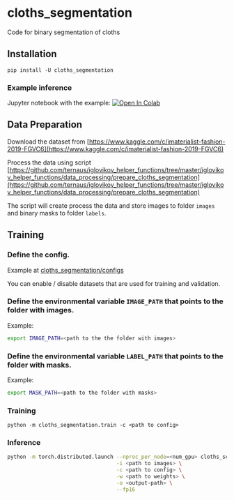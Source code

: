 # cloths_segmentation
Code for binary segmentation of cloths

## Installation

`pip install -U cloths_segmentation`

### Example inference

Jupyter notebook with the example: [![Open In Colab](https://colab.research.google.com/assets/colab-badge.svg)](https://colab.research.google.com/drive/18RenTYhuPVip9SHdMLn-vnK0K57B--um#scrollTo=D0h2Y-oOCnXJ)

## Data Preparation

Download the dataset from [https://www.kaggle.com/c/imaterialist-fashion-2019-FGVC6](https://www.kaggle.com/c/imaterialist-fashion-2019-FGVC6)

Process the data using script [https://github.com/ternaus/iglovikov_helper_functions/tree/master/iglovikov_helper_functions/data_processing/prepare_cloths_segmentation](https://github.com/ternaus/iglovikov_helper_functions/tree/master/iglovikov_helper_functions/data_processing/prepare_cloths_segmentation)

The script will create process the data and store images to folder `images` and binary masks to folder `labels`.

## Training

### Define the config.
Example at [cloths_segmentation/configs](cloths_segmentation/configs)

You can enable / disable datasets that are used for training and validation.

### Define the environmental variable `IMAGE_PATH` that points to the folder with images.
Example:
```bash
export IMAGE_PATH=<path to the the folder with images>
```

### Define the environmental variable `LABEL_PATH` that points to the folder with masks.
Example:
```bash
export MASK_PATH=<path to the folder with masks>
```

### Training
```
python -m cloths_segmentation.train -c <path to config>
```

### Inference

```bash
python -m torch.distributed.launch --nproc_per_node=<num_gpu> cloths_segmentation/inference.py \
                                   -i <path to images> \
                                   -c <path to config> \
                                   -w <path to weights> \
                                   -o <output-path> \
                                   --fp16
